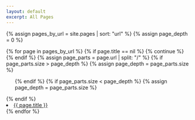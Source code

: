 ```yaml
---
layout: default
excerpt: All Pages
---
```


{% assign pages_by_url = site.pages | sort: "url" %}
{% assign page_depth = 0 %}

{% for page in pages_by_url %}
    {% if page.title == nil %}
        {% continue %}
    {% endif %}
    {% assign page_parts = page.url | split: "/" %}
    {% if page_parts.size > page_depth %}
    {% assign page_depth = page_parts.size %}
<ul>
    {% endif %}       
    {% if page_parts.size < page_depth %}
    {% assign page_depth = page_parts.size %}
</ul>
    {% endif %}
<li>
<a href='{{page.url}}'>{{ page.title }}</a>
</li>      
{% endfor %}